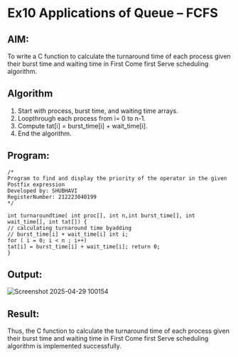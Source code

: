 # Ex10 Applications of Queue – FCFS

## AIM:
To write a C function to calculate the turnaround time of each process given their burst time and waiting time in First Come first Serve scheduling algorithm.
## Algorithm
1. Start with process, burst time, and waiting time arrays.
2. Loopthrough each process from i= 0 to n-1.
3. Compute tat[i] = burst_time[i] + wait_time[i].
4. End the algorithm.
## Program:
```
/*
Program to find and display the priority of the operator in the given Postfix expression
Developed by: SHUBHAVI
RegisterNumber: 212223040199
*/

int turnaroundtime( int proc[], int n,int burst_time[], int wait_time[], int tat[]) {
// calculating turnaround time byadding
// burst_time[i] + wait_time[i] int i;
for ( i = 0; i < n ; i++)
tat[i] = burst_time[i] + wait_time[i]; return 0;
}
```

## Output:
![Screenshot 2025-04-29 100154](https://github.com/user-attachments/assets/1b63c6ad-f382-48bc-b8df-e58c78cf0cf6)



## Result:
Thus, the C function to calculate the turnaround time of each process given their burst time and waiting time in First Come first Serve scheduling algorithm is implemented successfully.
